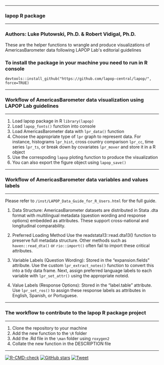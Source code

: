 -----------------------------------------------------------------------
### lapop R package
-----------------------------------------------------------------------
### Authors: Luke Plutowski, Ph.D. & Robert Vidigal, Ph.D.
These are the helper functions to wrangle and produce visualizations of 
AmericasBarometer data following LAPOP Lab's editorial guidelines

### To install the package in your machine you need to run in R console
`devtools::install_github("https://github.com/lapop-central/lapop/", force=TRUE)`

-----------------------------------------------------------------------
### Workflow of AmericasBarometer data visualization using LAPOP Lab guidelines 
-----------------------------------------------------------------------

1) Load lapop package in R `library(lapop)`
2) Load `lapop_fonts()` function into console
3) Load AmericasBarometer data with `lpr_data()` function 
4) Choose the appropriate type of `lpr` graph to represent data. For instance, 
histograms `lpr_hist`, cross country comparison `lpr_cc`, time series `lpr_ts`, 
or break down by covariates `lpr_mover` and store it in a R object
5) Use the correspoding `lapop` ploting function to produce the visualization
6) You can also export the figure object using `lapop_save()`

-----------------------------------------------------------------------
### Workflow of AmericasBarometer data variables and values labels
-----------------------------------------------------------------------
Please refer to `/inst/LAPOP_Data_Guide_for_R_Users.html` for the full guide.

1) Data Structure: AmericasBarometer datasets are distributed in Stata .dta format with
multilingual metadata (question wording and response options) embedded
as attributes. These support cross-national and longitudinal
comparability.

2) Preferred Loading Method
Use the readstata13::read.dta13() function to preserve full metadata
structure. Other methods such as `haven::read_dta()` or
`rio::import()` often fail to import these critical attributes.

3) Variable Labels (Question Wording): Stored in the “expansion.fields” attribute.
Use the custom `lpr_extract_notes()` function to convert this into a tidy
data frame. Next, assign preferred language labels to each variable with
`lpr_set_attr()` using the appropriate noteid.

5) Value Labels (Response Options): Stored in the “label.table” attribute. 
Use `lpr_set_ros()` to assign these response labels as attributes
in English, Spanish, or Portuguese.

-----------------------------------------------------------------------
### The workflow to contribute to the lapop R package project
-----------------------------------------------------------------------
1) Clone the repository to your machine
2) Add the new function to the `\R` folder
3) Add the .Rd file in the `\man` folder using `roxygen2`
4) Collate the new function in the DESCRIPTION file
-----------------------------------------------------------------------
<!-- badges: start -->
[![R-CMD-check](https://github.com/lapop-central/lapop-viz/actions/workflows/R-CMD-check.yaml/badge.svg)](https://github.com/lapop-central/lapop-viz/actions/workflows/R-CMD-check.yaml)
[![GitHub stars](https://img.shields.io/github/stars/lapop-central/lapop.svg?style=social&label=Star&maxAge=3600)](https://github.com/lapop-central/lapop/stargazers)
[![Tweet](https://cdn.prod.website-files.com/5e0f1144930a8bc8aace526c/65dd9eb5aaca434fac4f1ca4_shields.io.svg)](https://twitter.com/intent/tweet?url=https://github.com/lapop-central/lapop&text=Check%20out%20the%20lapop%20R%20package%20for%20working%20with%20the%20AmericasBarometer%20data!%20%23rstats%20%23lapop%20%23AmericasBarometer%20%23opensource)
<!-- badges: end -->
